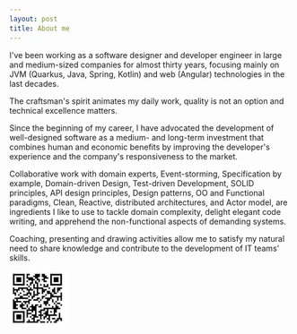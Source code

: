 ```yaml
---
layout: post
title: About me
---
```


I've been working as a software designer and developer engineer in large and medium-sized companies for almost thirty years, focusing mainly on JVM (Quarkus, Java, Spring, Kotlin) and web (Angular) technologies in the last decades.

The craftsman's spirit animates my daily work, quality is not an option and technical excellence matters.

Since the beginning of my career, I have advocated the development of well-designed software as a medium- and long-term investment that combines human and economic benefits by improving the developer's experience and the company's responsiveness to the market.

Collaborative work with domain experts, Event-storming, Specification by example, Domain-driven Design, Test-driven Development, SOLID principles, API design principles, Design patterns, OO and Functional paradigms, Clean, Reactive, distributed architectures, and Actor model, are ingredients I like to use to tackle domain complexity, delight elegant code writing, and apprehend the non-functional aspects of demanding systems.

Coaching, presenting and drawing activities allow me to satisfy my natural need to share knowledge and contribute to the development of IT teams' skills.

![](/public/qr-code.png)